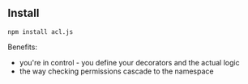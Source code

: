 ## Install

```
npm install acl.js
```

Benefits:
- you're in control - you define your decorators and the actual logic
- the way checking permissions cascade to the namespace

